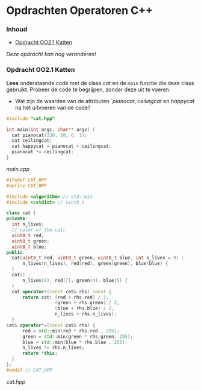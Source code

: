 # Opdrachten Operatoren C++[](title-id) <!-- omit in toc -->

### Inhoud[](toc-id) <!-- omit in toc -->
- [Opdracht OO2.1 Katten](#opdracht-oo21-katten)


*Deze opdracht kan nog veranderen!*
### Opdracht OO2.1 Katten
**Lees** onderstaande code met de class *cat* en de `main` functie die deze class gebruikt. Probeer de code te begrijpen, zonder deze uit te voeren.
 
- Wat zijn de waarden van de attributen `*pianocat*, *ceilingcat* en *happycat* na het uitvoeren van de code?

```c++
#include "cat.hpp"

int main(int argc, char** argv) {
  cat pianocat(230, 10, 6, 1);
  cat ceilingcat;
  cat happycat = pianocat + ceilingcat;
  pianocat *= ceilingcat;
}
```
*main.cpp*


```c++
#ifndef CAT_HPP
#define CAT_HPP

#include <algorithm> // std::min
#include <cstdint> // uint8_t

class cat {
private:
  int n_lives;
  // color of the cat:
  uint8_t red;
  uint8_t green;
  uint8_t blue;
public:
  cat(uint8_t red, uint8_t green, uint8_t blue, int n_lives = 9) :
      n_lives(n_lives), red(red), green(green), blue(blue) {
  }
  cat() :
      n_lives(9), red(7), green(4), blue(5) {
  }
  cat operator+(const cat& rhs) const {
      return cat( (red + rhs.red) / 2, 
                  (green + rhs.green) / 2,
                  (blue + rhs.blue) / 2, 
                  n_lives + rhs.n_lives);
  }
cat& operator*=(const cat& rhs) {
      red = std::min(red * rhs.red , 255);
      green = std::min(green * rhs.green, 255);
      blue = std::min(blue * rhs.blue , 255);
      n_lives *= rhs.n_lives;
      return *this;
  }
};
#endif // CAT_HPP
```
*cat.hpp*
